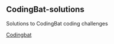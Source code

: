 ## CodingBat-solutions


Solutions to CodingBat coding challenges 


[Codingbat]('codingbat.com.na')
